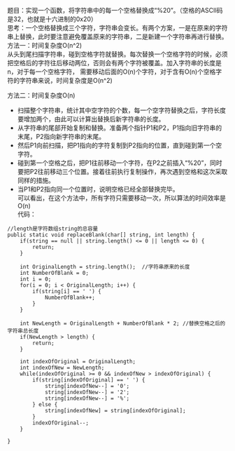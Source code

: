 题目：实现一个函数，将字符串中的每一个空格替换成“%20”。（空格的ASCII码是32，也就是十六进制的0x20）  
思考：一个空格替换成三个字符，字符串会变长。有两个方案，一是在原来的字符串上替换，此时要注意避免覆盖原来的字符串，二是新建一个字符串再进行替换。  
方法一：时间复杂度O(n^2)   
从头到尾扫描字符串，碰到空格字符就替换。每次替换一个空格字符的时候，必须把空格后的字符往后移动两位，否则会有两个字符被覆盖。加入字符串的长度是n，对于每一个空格字符，
需要移动后面的O(n)个字符，对于含有O(n)个空格字符的字符串来说，时间复杂度是O(n^2)   

方法二：时间复杂度O(n)   
* 扫描整个字符串，统计其中空字符的个数，每一个空字符替换之后，字符长度要增加两个，由此可以计算出替换后新字符串的长度。   
* 从字符串的尾部开始复制和替换。准备两个指针P1和P2，P1指向旧字符串的末尾，P2指向新字符串的末尾。
* 然后P1向前扫描，把P1指向的字符复制到P2指向的位置，直到碰到第一个空字符。    
* 碰到第一个空格之后，把P1往前移动一个字符，在P2之前插入“%20”，同时要把P2往前移动三个位置。接着往前执行复制操作，再次遇到空格和这次采取同样的措施。
* 当P1和P2指向同一个位置时，说明空格已经全部替换完毕。    
可以看出，在这个方法中，所有字符只需要移动一次，所以算法的时间效率是O(n)    
代码：
```
//length是字符数组string的总容量
public static void replaceBlank(char[] string, int length) {
    if(string == null || string.length() <= 0 || length <= 0) {
        return;
    }
    
    int OriginalLength = string.length();  //字符串原来的长度
    int NumberOfBlank = 0;
    int i = 0;
    for(i = 0; i < OriginalLength; i++) {
        if(string[i] == ' ') {
            NumberOfBlank++;
        }
    }
    
    int NewLength = OriginalLength + NumberOfBlank * 2; //替换空格之后的字符串总长度
    if(NewLength > length) {
        return;
    }
    
    int indexOfOriginal = OriginalLength;
    int indexOfNew = NewLength;
    while(indexOfOriginal >= 0 && indexOfNew > indexOfOriginal) {
        if(string[indexOfOriginal] == ' ') {
            string[indexOfNew--] = '0';
            string[indexOfNew--] = '2';
            string[indexOfNew--] = '%';
        } else {
            string[indexOfNew] = string[indexOfOriginal];
        }
        indexOfOriginal--;
    }
    
}
```
